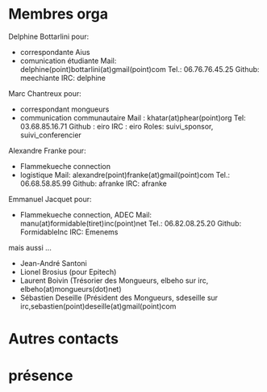 # Membres orga

Delphine Bottarlini
pour:
 * correspondante Aius
 * comunication étudiante
Mail: 		delphine(point)bottarlini(at)gmail(point)com
Tel.: 		06.76.76.45.25
Github: 	meechiante
IRC: 		delphine

Marc Chantreux
pour:
 * correspondant mongueurs
 * communication communautaire
Mail : 		khatar(at)phear(point)org
Tel:            03.68.85.16.71
Github : 	eiro
IRC : 		eiro
Roles: suivi_sponsor, suivi_conferencier

Alexandre Franke
pour:
 * Flammekueche connection
 * logistique
Mail:   	alexandre(point)franke(at)gmail(point)com
Tel.:   	06.68.58.85.99
Github: 	afranke
IRC:    	afranke

Emmanuel Jacquet
pour:
 * Flammekueche connection, ADEC
Mail:     manu(at)formidable(tiret)inc(point)net
Tel.:     06.82.08.25.20
Github: 	FormidableInc
IRC:    	Emenems

mais aussi ...

 * Jean-André Santoni
 * Lionel Brosius (pour Epitech)
 * Laurent Boivin (Trésorier des Mongueurs, elbeho sur irc, elbeho(at)mongueurs(dot)net)
 * Sébastien Deseille (Président des Mongueurs, sdeseille sur irc,sebastien(point)deseille(at)gmail(point)com

# Autres contacts

# présence


